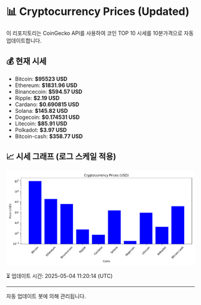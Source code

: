 
# 📊 Cryptocurrency Prices (Updated)

이 리포지토리는 CoinGecko API를 사용하여 코인 TOP 10 시세를 10분가격으로 자동 업데이트합니다.

## 💰 현재 시세
- Bitcoin: **$95523 USD**
- Ethereum: **$1831.96 USD**
- Binancecoin: **$594.57 USD**
- Ripple: **$2.19 USD**
- Cardano: **$0.690815 USD**
- Solana: **$145.82 USD**
- Dogecoin: **$0.174531 USD**
- Litecoin: **$85.91 USD**
- Polkadot: **$3.97 USD**
- Bitcoin-cash: **$358.77 USD**

## 📈 시세 그래프 (로그 스케일 적용)
![Crypto Prices](crypto_prices.png)

⏳ 업데이트 시간: 2025-05-04 11:20:14 (UTC)

---
자동 업데이트 봇에 의해 관리됩니다.
